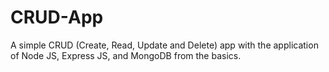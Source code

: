 # CRUD-App
 A simple CRUD (Create, Read, Update and Delete) app with the application of Node JS, Express JS, and MongoDB from the basics.

